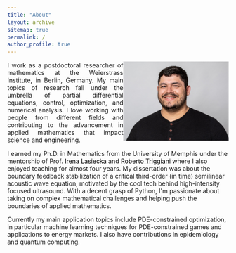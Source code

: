 ```yaml
---
title: "About"
layout: archive
sitemap: true
permalink: /
author_profile: true
---
```


<img src="/assets/images/photo_black_cc.jpg" width="240px" alt="Marcelo Bongarti" align="right" />

<p style="text-align: justify">
I work as a postdoctoral researcher of mathematics at the Weierstrass Institute, in Berlin, Germany. My main topics of research fall under the umbrella of partial differential equations, control, optimization, and numerical analysis. I love working with people from different fields and contributing to the advancement in applied mathematics that impact science and engineering.

I earned my Ph.D. in Mathematics from the University of Memphis under the mentorship of Prof. <a href="https://www.memphis.edu/msci/people/lasiecka.php" style="color:black">Irena Lasiecka</a>  and <a href="https://www.memphis.edu/msci/people/rtrggani.php" style="color:black">Roberto Triggiani</a> where I also enjoyed teaching for almost four years. My dissertation was about the boundary feedback stabilization of a critical third-order (in time) semilinear acoustic wave equation, motivated by the cool tech behind high-intensity focused ultrasound. With a decent grasp of Python, I'm passionate about taking on complex mathematical challenges and helping push the boundaries of applied mathematics.

Currently my main application topics include PDE-constrained optimization, in particular machine learning techniques for PDE-constrained games and applications to energy markets. I also have contributions in epidemiology and quantum computing.

</p>
